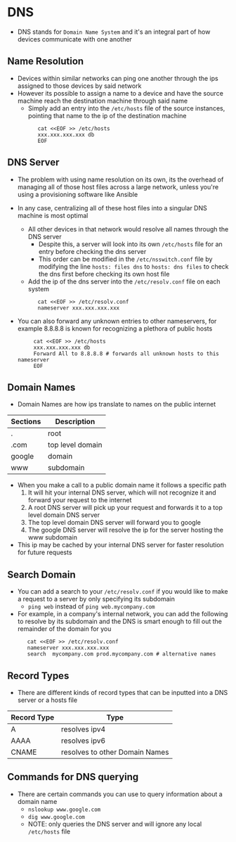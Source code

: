 <h1>DNS</h1>
 
* DNS stands for `Domain Name System` and it's an integral part of how devices communicate with one another
<h2>Name Resolution</h2>
 
* Devices within similar networks can ping one another through the ips assigned to those devices by said network
* However its possible to assign a name to a device and have the source machine reach the destination machine through said name
  - Simply add an entry into the `/etc/hosts` file of the source instances, pointing that name to the ip of the destination machine
    ```console
       cat <<EOF >> /etc/hosts
       xxx.xxx.xxx.xxx db
       EOF
    ```
<h2>DNS Server</h2>
 
* The problem with using name resolution on its own, its the overhead of managing all of those host files across a large network, unless you're using a provisioning software like Ansible
* In any case, centralizing all of these host files into a singular DNS machine is most optimal
  - All other devices in that network would resolve all names through the DNS server
    * Despite this, a server will look into its own `/etc/hosts` file for an entry before checking the dns server
    * This order can be modified in the `/etc/nsswitch.conf` file by modifying the line `hosts: files dns` to `hosts: dns files` to check the dns first before checking its own host file
  - Add the ip of the dns server into the `/etc/resolv.conf` file on each system
    ```console
       cat <<EOF >> /etc/resolv.conf
       nameserver xxx.xxx.xxx.xxx
    ```

* You can also forward any unknown entries to other nameservers, for example 8.8.8.8 is known for recognizing a plethora of public hosts
  ```console
       cat <<EOF >> /etc/hosts
       xxx.xxx.xxx.xxx db
       Forward All to 8.8.8.8 # forwards all unknown hosts to this nameserver
       EOF
    ```

<h2>Domain Names</h2>
 
* Domain Names are how ips translate to names on the public internet

| Sections | Description          |
| ---      | ---                  | 
| .        | root                 | 
| .com     | top level domain     |
| google   | domain               |
| www      | subdomain            |

* When you make a call to a public domain name it follows a specific path
  1. It will hit your internal DNS server, which will not recognize it and forward your request to the internet
  2. A root DNS server will pick up your request and forwards it to a top level domain DNS server
  3. The top level domain DNS server will forward you to google
  4. The google DNS server will resolve the ip for the server hosting the www subdomain
* This ip may be cached by your internal DNS server for faster resolution for future requests

<h2>Search Domain</h2>
 
* You can add a search to your `/etc/resolv.conf` if you would like to make a request to a server by only specifying its subdomain
  - `ping web` instead of `ping web.mycompany.com`  
* For example, in a company's internal network, you can add the following to resolve by its subdomain and the DNS is smart enough to fill out the remainder of the domain for you
   ```console
      cat <<EOF >> /etc/resolv.conf
      nameserver xxx.xxx.xxx.xxx
      search  mycompany.com prod.mycompany.com # alternative names
   ```
<h2>Record Types</h2>
 
* There are different kinds of record types that can be inputted into a DNS server or a hosts file

| Record Type | Type                           |
| ---         | ---                            |
| A           | resolves ipv4                  |
| AAAA        | resolves ipv6                  |
| CNAME       | resolves to other Domain Names |

<h2>Commands for DNS querying</h2>
 
* There are certain commands you can use to query information about a domain name
  - `nslookup www.google.com`
  - `dig www.google.com`
  * NOTE: only queries the DNS server and will ignore any local `/etc/hosts` file
